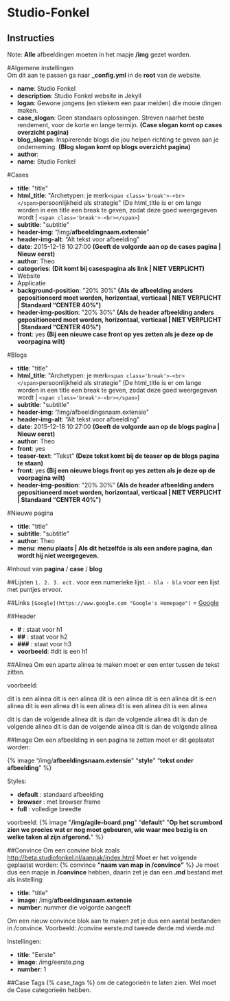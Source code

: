 # Studio-Fonkel
## Instructies

Note:
**Alle** afbeeldingen moeten in het mapje **/img** gezet worden.

#Algemene instellingen	
Om dit aan te passen ga naar **_config.yml** in de **root** van de website.

- **name**: Studio Fonkel
- **description**: Studio Fonkel website in Jekyll
- **logan**: Gewone jongens (en stiekem een paar meiden) die mooie dingen maken.
- **case_slogan**: Geen standaars oplossingen. Streven naarhet beste rendement, voor de korte en lange termijn. **(Case slogan komt op cases overzicht pagina)**
- **blog_slogan**: Inspirerende blogs die jou helpen richting te geven aan je onderneming. **(Blog slogan komt op blogs overzicht pagina)**
- **author**:
- **name**: Studio Fonkel

#Cases
- **title**:  "title"
- **html_title**: "Archetypen: je merk`<span class='break'>-<br></span>`persoonlijkheid als strategie" (De html_title is er om lange worden in een title een break te geven, zodat deze goed weergegeven wordt | `<span class='break'>-<br></span>`)
- **subtitle**: "subtitle"
- **header-img**: “/img/**afbeeldingnaam.extensie**”
- **header-img-alt**: “Alt tekst voor afbeelding"
- **date**: 2015-12-18 10:27:00 **(Geeft de volgorde aan op de cases pagina | Nieuw eerst)**
- **author**: Theo
- **categories**:  **(Dit komt bij casespagina als link | NIET VERPLICHT)**
- Website
- Applicatie
- **background-position**: "20% 30%” **(Als de afbeelding anders gepositioneerd moet worden, horizontaal, verticaal | NIET VERPLICHT | Standaard “CENTER 40%”)**
- **header-img-position**: "20% 30%” **(Als de header afbeelding anders gepositioneerd moet worden, horizontaal, verticaal | NIET VERPLICHT | Standaard “CENTER 40%”)**
- **front**: yes **(Bij een nieuwe case front op yes zetten als je deze op de voorpagina wilt)**

#Blogs
- **title**:  "title"
- **html_title**: "Archetypen: je merk`<span class='break'>-<br></span>`persoonlijkheid als strategie" (De html_title is er om lange worden in een title een break te geven, zodat deze goed weergegeven wordt | `<span class='break'>-<br></span>`)
- **subtitle**: "subtitle"
- **header-img**: “/img/afbeeldingsnaam.extensie"
- **header-img-alt**: “Alt tekst voor afbeelding"
- **date**: 2015-12-18 10:27:00 **(Geeft de volgorde aan op de blogs pagina | Nieuw eerst)**
- **author**: Theo
- **front**: yes
- **teaser-text**: “Tekst” **(Deze tekst komt bij de teaser op de blogs pagina te staan)**
- **front**: yes **(Bij een nieuwe blogs front op yes zetten als je deze op de voorpagina wilt)**
- **header-img-position**: "20% 30%” **(Als de header afbeelding anders gepositioneerd moet worden, horizontaal, verticaal | NIET VERPLICHT | Standaard “CENTER 40%”)**

#Nieuwe pagina
- **title**:  "title"
- **subtitle**: "subtitle"
- **author**: Theo
- **menu**: **menu plaats | Als dit hetzelfde is als een andere pagina, dan wordt hij niet weergegeven.**

#Inhoud van **pagina** / **case** / **blog**

##Lijsten
`1. 2. 3. ect.` voor een numerieke lijst.
`- bla - bla` voor een lijst met puntjes ervoor.

##Links
``[Google](https://www.google.com "Google's Homepage")`` = [Google](https://www.google.com "Google's Homepage")

##Header
- **#** : staat voor h1
- **##** : staat voor h2
- **###** : staat voor h3
- **voorbeeld**: #dit is een h1

##Alinea
Om een aparte alinea te maken moet er een enter tussen de tekst zitten.

voorbeeld:

dit is een alinea dit is een alinea dit is een alinea dit is een alinea dit is een alinea
dit is een alinea dit is een alinea dit is een alinea dit is een alinea

dit is dan de volgende alinea dit is dan de volgende alinea dit is dan de volgende alinea
dit is dan de volgende alinea dit is dan de volgende alinea 

##Image
Om een afbeelding in een pagina te zetten moet er dit geplaatst worden:

{% image “/img/**afbeeldingsnaam.extensie**" “**style**" “**tekst onder afbeelding**" %}
	
Styles:
- **default** : standaard afbeelding
- **browser** : met browser frame
- **full** : volledige breedte

voorbeeld:
{% image "**/img/agile-board.png**" “**default**" "**Op het scrumbord zien we precies wat er 		nog moet gebeuren, wie waar mee bezig is en welke taken al zijn afgerond.**" %}

##Convince
Om een convine blok zoals http://beta.studiofonkel.nl/aanpak/index.html
Moet er het volgende geplaatst worden: {% convince **"naam van map in /convince"** %}
Je moet dus een mapje in **/convince** hebben, daarin zet je dan een **.md** bestand met als 	instelling: 

- **title**:  "title"
- **image:** /img/**afbeeldingsnaam.extensie**
- **number**: nummer die volgorde aangeeft

Om een nieuw convince blok aan te maken zet je dus een aantal bestanden in /convince.
Voorbeeld:
	/convine
		eerste.md
		tweede
		derde.md
		vierde.md

Instellingen:
- **title**:  "Eerste"
- **image**: /img/eerste.png
- **number**: 1

##Case Tags
{% case_tags %} om de categorieën te laten zien. 
Wel moet de Case categorieën hebben.
